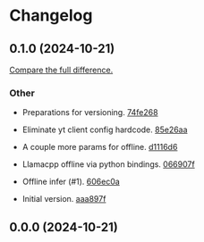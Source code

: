 # Changelog

## 0.1.0 (2024-10-21)

[Compare the full difference.](/compare/0.0.0...0.1.0)

### Other

- Preparations for versioning. [74fe268](/commit/74fe2681605650938d5637d0a5b823d5751f26a0)
    
- Eliminate yt client config hardcode. [85e26aa](/commit/85e26aa3aa7b9f6591342061dbf8f67a69ea3ce9)
    
- A couple more params for offline. [d1116d6](/commit/d1116d680dbe5d629be38b541588c3f1da453c5f)
    
- Llamacpp offline via python bindings. [066907f](/commit/066907f5bd8e3f4868045e521cb51ee083a992db)
    
- Offline infer (#1). [606ec0a](/commit/606ec0a5edd81d7f6ae9e9828ddcdb2b325f347b)
    
- Initial version. [aaa897f](/commit/aaa897fe7888c9a03bf2357a9ca72edea777e22a)
    

## 0.0.0 (2024-10-21)
